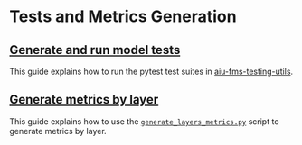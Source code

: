 # Tests and Metrics Generation

## [Generate and run model tests](./MODEL.md#model-tests)

This guide explains how to run the pytest test suites in [aiu-fms-testing-utils](https://github.com/aiu-fms-testing-utils/tree/main/tests/models).

## [Generate metrics by layer](./LAYERS.md#layer-metrics-generation)

This guide explains how to use the [`generate_layers_metrics.py`](../scripts/generate_layers_metrics.py) script to generate metrics by layer.
